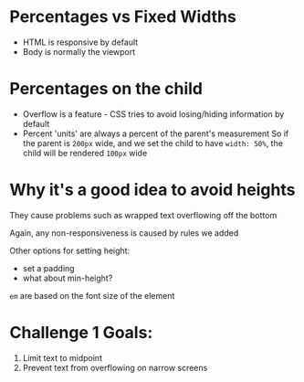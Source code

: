 # Percentages vs Fixed Widths

 * HTML is responsive by default
 * Body is normally the viewport

# Percentages on the child

 * Overflow is a feature - CSS tries to avoid losing/hiding information by default
 * Percent 'units' are always a percent of the parent's measurement
   So if the parent is `200px` wide, and we set the child to have `width: 50%`, the child will be rendered `100px` wide

# Why it's a good idea to avoid heights

They cause problems such as wrapped text overflowing off the bottom

Again, any non-responsiveness is caused by rules we added

Other options for setting height:
 * set a padding
 * what about min-height?

`em` are based on the font size of the element

# Challenge 1 Goals:

1. Limit text to midpoint
2. Prevent text from overflowing on narrow screens